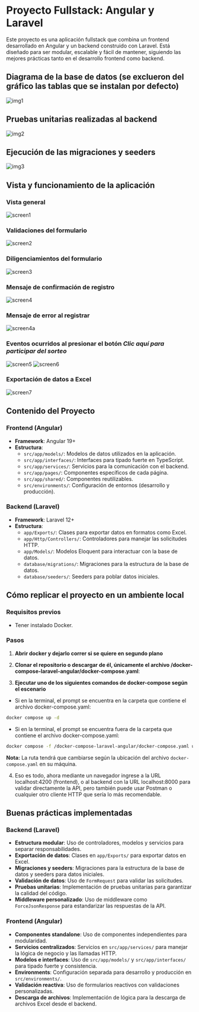 # Proyecto Fullstack: Angular y Laravel

Este proyecto es una aplicación fullstack que combina un frontend desarrollado en Angular y un backend construido con Laravel. Está diseñado para ser modular, escalable y fácil de mantener, siguiendo las mejores prácticas tanto en el desarrollo frontend como backend.

## Diagrama de la base de datos (se exclueron del gráfico las tablas que se instalan por defecto)

![img1](images/mer.png)

## Pruebas unitarias realizadas al backend

![img2](images/test-backend.png)

## Ejecución de las migraciones y seeders

![img3](images/migrations.png)

## Vista y funcionamiento de la aplicación

### Vista general
![screen1](images/screen1.png)
### Validaciones del formulario
![screen2](images/screen2.png)
### Diligenciamientos del formulario
![screen3](images/screen3.png)
### Mensaje de confirmación de registro
![screen4](images/screen4.png)
### Mensaje de error al registrar
![screen4a](images/screen4a.png)
### Eventos ocurridos al presionar el botón *Clic aquí para participar del sorteo*
![screen5](images/screen5.png)
![screen6](images/screen6.png)
### Exportación de datos a Excel
![screen7](images/screen7.png)

## Contenido del Proyecto

### Frontend (Angular)

- **Framework**: Angular 19+
- **Estructura**:
  - `src/app/models/`: Modelos de datos utilizados en la aplicación.
  - `src/app/interfaces/`: Interfaces para tipado fuerte en TypeScript.
  - `src/app/services/`: Servicios para la comunicación con el backend.
  - `src/app/pages/`: Componentes específicos de cada página.
  - `src/app/shared/`: Componentes reutilizables.
  - `src/environments/`: Configuración de entornos (desarrollo y producción).

### Backend (Laravel)

- **Framework**: Laravel 12+
- **Estructura**:
  - `app/Exports/`: Clases para exportar datos en formatos como Excel.
  - `app/Http/Controllers/`: Controladores para manejar las solicitudes HTTP.
  - `app/Models/`: Modelos Eloquent para interactuar con la base de datos.
  - `database/migrations/`: Migraciones para la estructura de la base de datos.
  - `database/seeders/`: Seeders para poblar datos iniciales.

## Cómo replicar el proyecto en un ambiente local

### Requisitos previos

- Tener instalado Docker.

### Pasos

1. **Abrir docker y dejarlo correr si se quiere en segundo plano**

2. **Clonar el repositorio o descargar de él, únicamente el archivo /docker-compose-laravel-angular/docker-compose.yaml**:

3. **Ejecutar uno de los siguientes comandos de docker-compose según el escenario**

- Si en la terminal, el prompt se encuentra en la carpeta que contiene el archivo docker-compose.yaml:

```bash
docker compose up -d
```

- Si en la terminal, el prompt se encuentra fuera de la carpeta que contiene el archivo docker-compose.yaml:

```bash
docker compose -f /docker-compose-laravel-angular/docker-compose.yaml up -d
```

**Nota:** La ruta tendrá que cambiarse según la ubicación del archivo `docker-compose.yaml` en su máquina.

4. Eso es todo, ahora mediante un navegador ingrese a la URL localhost:4200 (frontend), o al backend con la URL localhost:8000 para validar directamente la API, pero también puede usar Postman o cualquier otro cliente HTTP que sería lo más recomendable.

## Buenas prácticas implementadas

### Backend (Laravel)

- **Estructura modular**: Uso de controladores, modelos y servicios para separar responsabilidades.
- **Exportación de datos**: Clases en `app/Exports/` para exportar datos en Excel.
- **Migraciones y seeders**: Migraciones para la estructura de la base de datos y seeders para datos iniciales.
- **Validación de datos**: Uso de `FormRequest` para validar las solicitudes.
- **Pruebas unitarias**: Implementación de pruebas unitarias para garantizar la calidad del código.
- **Middleware personalizado**: Uso de middleware como `ForceJsonResponse` para estandarizar las respuestas de la API.

### Frontend (Angular)

- **Componentes standalone**: Uso de componentes independientes para modularidad.
- **Servicios centralizados**: Servicios en `src/app/services/` para manejar la lógica de negocio y las llamadas HTTP.
- **Modelos e interfaces**: Uso de `src/app/models/` y `src/app/interfaces/` para tipado fuerte y consistencia.
- **Environments**: Configuración separada para desarrollo y producción en `src/environments/`.
- **Validación reactiva**: Uso de formularios reactivos con validaciones personalizadas.
- **Descarga de archivos**: Implementación de lógica para la descarga de archivos Excel desde el backend.
